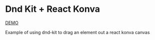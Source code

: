 # Dnd Kit + React Konva

[DEMO](https://codesandbox.io/s/react-konva-dnd-kit-e6rck)

Example of using dnd-kit to drag an element out a react konva canvas
